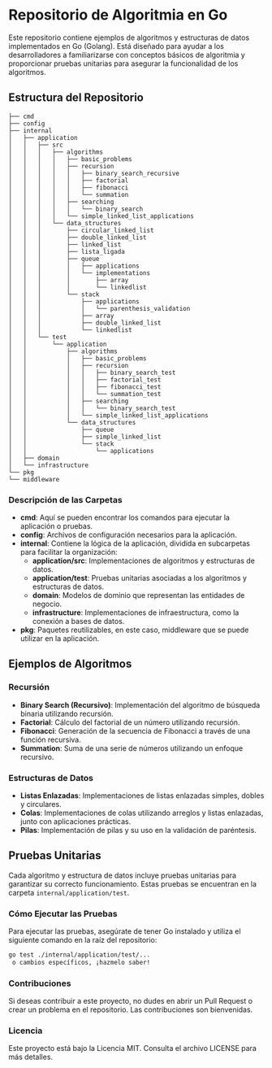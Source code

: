 # Repositorio de Algoritmia en Go

Este repositorio contiene ejemplos de algoritmos y estructuras de datos implementados en Go (Golang). Está diseñado para ayudar a los desarrolladores a familiarizarse con conceptos básicos de algoritmia y proporcionar pruebas unitarias para asegurar la funcionalidad de los algoritmos.

## Estructura del Repositorio


```
├── cmd
├── config
├── internal
│   ├── application
│   │   ├── src
│   │   │   ├── algorithms
│   │   │   │   ├── basic_problems
│   │   │   │   ├── recursion
│   │   │   │   │   ├── binary_search_recursive
│   │   │   │   │   ├── factorial
│   │   │   │   │   ├── fibonacci
│   │   │   │   │   └── summation
│   │   │   │   ├── searching
│   │   │   │   │   └── binary_search
│   │   │   │   └── simple_linked_list_applications
│   │   │   └── data_structures
│   │   │       ├── circular_linked_list
│   │   │       ├── double_linked_list
│   │   │       ├── linked_list
│   │   │       ├── lista_ligada
│   │   │       ├── queue
│   │   │       │   ├── applications
│   │   │       │   └── implementations
│   │   │       │       ├── array
│   │   │       │       └── linkedlist
│   │   │       └── stack
│   │   │           ├── applications
│   │   │           │   └── parenthesis_validation
│   │   │           ├── array
│   │   │           ├── double_linked_list
│   │   │           └── linkedlist
│   │   └── test
│   │       └── application
│   │           ├── algorithms
│   │           │   ├── basic_problems
│   │           │   ├── recursion
│   │           │   │   ├── binary_search_test
│   │           │   │   ├── factorial_test
│   │           │   │   ├── fibonacci_test
│   │           │   │   └── summation_test
│   │           │   ├── searching
│   │           │   │   └── binary_search_test
│   │           │   └── simple_linked_list_applications
│   │           └── data_structures
│   │               ├── queue
│   │               ├── simple_linked_list
│   │               └── stack
│   │                   └── applications
│   ├── domain
│   └── infrastructure
└── pkg
└── middleware
```

### Descripción de las Carpetas

- **cmd**: Aquí se pueden encontrar los comandos para ejecutar la aplicación o pruebas.
- **config**: Archivos de configuración necesarios para la aplicación.
- **internal**: Contiene la lógica de la aplicación, dividida en subcarpetas para facilitar la organización:
    - **application/src**: Implementaciones de algoritmos y estructuras de datos.
    - **application/test**: Pruebas unitarias asociadas a los algoritmos y estructuras de datos.
    - **domain**: Modelos de dominio que representan las entidades de negocio.
    - **infrastructure**: Implementaciones de infraestructura, como la conexión a bases de datos.
- **pkg**: Paquetes reutilizables, en este caso, middleware que se puede utilizar en la aplicación.

## Ejemplos de Algoritmos

### Recursión
- **Binary Search (Recursivo)**: Implementación del algoritmo de búsqueda binaria utilizando recursión.
- **Factorial**: Cálculo del factorial de un número utilizando recursión.
- **Fibonacci**: Generación de la secuencia de Fibonacci a través de una función recursiva.
- **Summation**: Suma de una serie de números utilizando un enfoque recursivo.

### Estructuras de Datos
- **Listas Enlazadas**: Implementaciones de listas enlazadas simples, dobles y circulares.
- **Colas**: Implementaciones de colas utilizando arreglos y listas enlazadas, junto con aplicaciones prácticas.
- **Pilas**: Implementación de pilas y su uso en la validación de paréntesis.

## Pruebas Unitarias

Cada algoritmo y estructura de datos incluye pruebas unitarias para garantizar su correcto funcionamiento. Estas pruebas se encuentran en la carpeta `internal/application/test`.

### Cómo Ejecutar las Pruebas

Para ejecutar las pruebas, asegúrate de tener Go instalado y utiliza el siguiente comando en la raíz del repositorio:

```bash
go test ./internal/application/test/...
 o cambios específicos, ¡hazmelo saber!
```
### Contribuciones
Si deseas contribuir a este proyecto, no dudes en abrir un Pull Request o crear un problema en el repositorio. Las contribuciones son bienvenidas.

### Licencia
Este proyecto está bajo la Licencia MIT. Consulta el archivo LICENSE para más detalles.